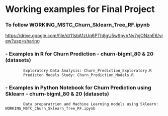 # Working examples for Final Project

### To follow WORKING_MSTC_Churn_Sklearn_Tree_RF.ipynb
  https://drive.google.com/file/d/11sbA1zUq6PTh8gU5w9pyVNv7yjONznE6/view?usp=sharing

###    - Examples in R for Churn Prediction - churn-bigml_80 & 20 (datasets)
            Exploratory Data Analysis: Churn_Prediction_Exploratory.R
            Predicton Models Study: Churn_Prediction_Models.R
            
###    - Examples in Python Notebook for Churn Prediction using Sklearn - churn-bigml_80 & 20 (datasets)
            Data preparatrion and Machine Learning models using Sklearn: WORKING_MSTC_Churn_Sklearn_Tree_RF.ipynb

